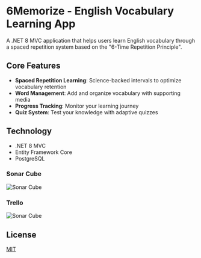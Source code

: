 # 6Memorize - English Vocabulary Learning App

A .NET 8 MVC application that helps users learn English vocabulary through a spaced repetition system based on the "6-Time Repetition Principle".

## Core Features

- **Spaced Repetition Learning**: Science-backed intervals to optimize vocabulary retention
- **Word Management**: Add and organize vocabulary with supporting media
- **Progress Tracking**: Monitor your learning journey
- **Quiz System**: Test your knowledge with adaptive quizzes

## Technology

- .NET 8 MVC
- Entity Framework Core
- PostgreSQL


### Sonar Cube

![Sonar Cube](https://i.imgur.com/i0CflmI.png)

### Trello

![Sonar Cube](https://i.imgur.com/1wgt4aN.png)

## License

[MIT](https://choosealicense.com/licenses/mit/)